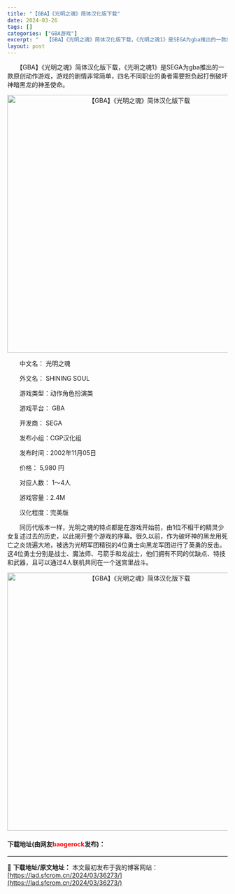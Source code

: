```yaml
---
title: "【GBA】《光明之魂》简体汉化版下载"
date: 2024-03-26
tags: []
categories: ["GBA游戏"]
excerpt: "　　【GBA】《光明之魂》简体汉化版下载，《光明之魂1》是SEGA为gba推出的一款原创动作游戏，游戏的剧情非常简单，四名不同职业的勇者需要担负起打倒破坏神暗黑龙的神圣使命。 　　中文名： 光明之魂 　　外文名： SHINING SOUL 　　游戏类型：动作角色扮演类 　　游戏平台： GBA 　　开&hellip;"
layout: post
---
```


 <p>　　【GBA】《光明之魂》简体汉化版下载，《光明之魂1》是SEGA为gba推出的一款原创动作游戏，游戏的剧情非常简单，四名不同职业的勇者需要担负起打倒破坏神暗黑龙的神圣使命。</p> <p align="center"><img align="" border="0" src="https://lad.sfcrom.cn/wp-content/uploads/2024/03/20240326_660263b67dfde.png" width="588" alt="【GBA】《光明之魂》简体汉化版下载" /></p> <p>　　中文名： 光明之魂</p> <p>　　外文名： SHINING SOUL</p> <p>　　游戏类型：动作角色扮演类</p> <p>　　游戏平台： GBA</p> <p>　　开发商： SEGA</p> <p>　　发布小组：CGP汉化组</p> <p>　　发布时间：2002年11月05日</p> <p>　　价格： 5,980 円</p> <p>　　对应人数： 1～4人</p> <p>　　游戏容量：2.4M</p> <p>　　汉化程度：完美版</p> <p>　　同历代版本一样，光明之魂的特点都是在游戏开始前，由1位不相干的精灵少女复述过去的历史，以此揭开整个游戏的序幕。很久以前，作为破坏神的黑龙用死亡之炎烧遍大地，被选为光明军团精锐的4位勇士向黑龙军团进行了英勇的反击。这4位勇士分别是战士、魔法师、弓箭手和龙战士，他们拥有不同的优缺点、特技和武器，且可以通过4人联机共同在一个迷宫里战斗。</p> <p align="center"><img align="" border="0" src="https://lad.sfcrom.cn/wp-content/uploads/2024/03/20240326_660263b73dae2.png" width="589" alt="【GBA】《光明之魂》简体汉化版下载" /></p> <p><h4>下载地址(由网友<font color="red">baogerock</font>发布)：</h4></p> 

---
📖 **下载地址/原文地址：** 本文最初发布于我的博客网站：[https://lad.sfcrom.cn/2024/03/36273/](https://lad.sfcrom.cn/2024/03/36273/)
